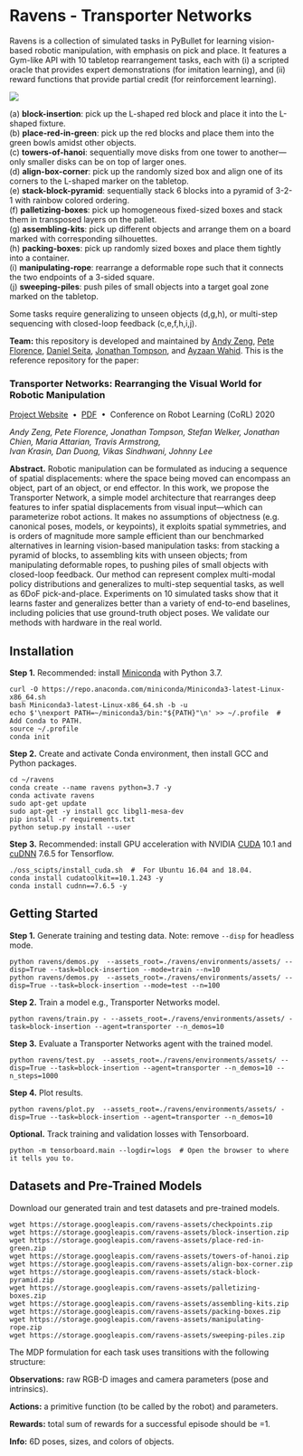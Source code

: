 # Ravens - Transporter Networks

Ravens is a collection of simulated tasks in PyBullet for learning vision-based robotic manipulation, with emphasis on pick and place.
It features a Gym-like API with 10 tabletop rearrangement tasks, each with (i) a scripted oracle that provides expert demonstrations (for imitation learning), and (ii) reward functions that provide partial credit (for reinforcement learning).

<img src="docs/tasks.png"><br>

(a) **block-insertion**: pick up the L-shaped red block and place it into the L-shaped fixture.<br>
(b) **place-red-in-green**: pick up the red blocks and place them into the green bowls amidst other objects.<br>
(c) **towers-of-hanoi**: sequentially move disks from one tower to another—only smaller disks can be on top of larger ones.<br>
(d) **align-box-corner**: pick up the randomly sized box and align one of its corners to the L-shaped marker on the tabletop.<br>
(e) **stack-block-pyramid**: sequentially stack 6 blocks into a pyramid of 3-2-1 with rainbow colored ordering.<br>
(f) **palletizing-boxes**: pick up homogeneous fixed-sized boxes and stack them in transposed layers on the pallet.<br>
(g) **assembling-kits**: pick up different objects and arrange them on a board marked with corresponding silhouettes.<br>
(h) **packing-boxes**: pick up randomly sized boxes and place them tightly into a container.<br>
(i) **manipulating-rope**: rearrange a deformable rope such that it connects the two endpoints of a 3-sided square.<br>
(j) **sweeping-piles**: push piles of small objects into a target goal zone marked on the tabletop.<br>

Some tasks require generalizing to unseen objects (d,g,h), or multi-step sequencing with closed-loop feedback (c,e,f,h,i,j).

**Team:** this repository is developed and maintained by [Andy Zeng](https://andyzeng.github.io/), [Pete Florence](http://www.peteflorence.com/), [Daniel Seita](https://people.eecs.berkeley.edu/~seita/), [Jonathan Tompson](https://jonathantompson.github.io/), and [Ayzaan Wahid](https://www.linkedin.com/in/ayzaan-wahid-21676148/). This is the reference repository for the paper:

### Transporter Networks: Rearranging the Visual World for Robotic Manipulation
[Project Website](https://transporternets.github.io/)&nbsp;&nbsp;•&nbsp;&nbsp;[PDF](https://arxiv.org/pdf/2010.14406.pdf)&nbsp;&nbsp;•&nbsp;&nbsp;Conference on Robot Learning (CoRL) 2020

*Andy Zeng, Pete Florence, Jonathan Tompson, Stefan Welker, Jonathan Chien, Maria Attarian, Travis Armstrong,<br>Ivan Krasin, Dan Duong, Vikas Sindhwani, Johnny Lee*

**Abstract.** Robotic manipulation can be formulated as inducing a sequence of spatial displacements: where the space being moved can encompass an object, part of an object, or end effector. In this work, we propose the Transporter Network, a simple model architecture that rearranges deep features to infer spatial displacements from visual input—which can parameterize robot actions. It makes no assumptions of objectness (e.g. canonical poses, models, or keypoints), it exploits spatial symmetries, and is orders of magnitude more sample efficient than our benchmarked alternatives in learning vision-based manipulation tasks: from stacking a pyramid of blocks, to assembling kits with unseen objects; from manipulating deformable ropes, to pushing piles of small objects with closed-loop feedback. Our method can represent complex multi-modal policy distributions and generalizes to multi-step sequential tasks, as well as 6DoF pick-and-place. Experiments on 10 simulated tasks show that it learns faster and generalizes better than a variety of end-to-end baselines, including policies that use ground-truth object poses. We validate our methods with hardware in the real world.

## Installation

**Step 1.** Recommended: install [Miniconda](https://docs.conda.io/en/latest/miniconda.html) with Python 3.7.

```shell
curl -O https://repo.anaconda.com/miniconda/Miniconda3-latest-Linux-x86_64.sh
bash Miniconda3-latest-Linux-x86_64.sh -b -u
echo $'\nexport PATH=~/miniconda3/bin:"${PATH}"\n' >> ~/.profile  # Add Conda to PATH.
source ~/.profile
conda init
```

**Step 2.** Create and activate Conda environment, then install GCC and Python packages.

```shell
cd ~/ravens
conda create --name ravens python=3.7 -y
conda activate ravens
sudo apt-get update
sudo apt-get -y install gcc libgl1-mesa-dev
pip install -r requirements.txt
python setup.py install --user
```

**Step 3.** Recommended: install GPU acceleration with NVIDIA [CUDA](https://developer.nvidia.com/cuda-toolkit) 10.1 and [cuDNN](https://developer.nvidia.com/cudnn) 7.6.5 for Tensorflow.
```shell
./oss_scipts/install_cuda.sh  #  For Ubuntu 16.04 and 18.04.
conda install cudatoolkit==10.1.243 -y
conda install cudnn==7.6.5 -y
```

## Getting Started

**Step 1.** Generate training and testing data. Note: remove `--disp` for headless mode.

```shell
python ravens/demos.py  --assets_root=./ravens/environments/assets/ --disp=True --task=block-insertion --mode=train --n=10
python ravens/demos.py  --assets_root=./ravens/environments/assets/ --disp=True --task=block-insertion --mode=test --n=100
```

**Step 2.** Train a model e.g., Transporter Networks model.

```shell
python ravens/train.py - --assets_root=./ravens/environments/assets/ -task=block-insertion --agent=transporter --n_demos=10
```

**Step 3.** Evaluate a Transporter Networks agent with the trained model.

```shell
python ravens/test.py  --assets_root=./ravens/environments/assets/ --disp=True --task=block-insertion --agent=transporter --n_demos=10 --n_steps=1000
```

**Step 4.** Plot results.

```shell
python ravens/plot.py  --assets_root=./ravens/environments/assets/ -disp=True --task=block-insertion --agent=transporter --n_demos=10
```

**Optional.** Track training and validation losses with Tensorboard.

```shell
python -m tensorboard.main --logdir=logs  # Open the browser to where it tells you to.
```

## Datasets and Pre-Trained Models

Download our generated train and test datasets and pre-trained models.

```shell
wget https://storage.googleapis.com/ravens-assets/checkpoints.zip
wget https://storage.googleapis.com/ravens-assets/block-insertion.zip
wget https://storage.googleapis.com/ravens-assets/place-red-in-green.zip
wget https://storage.googleapis.com/ravens-assets/towers-of-hanoi.zip
wget https://storage.googleapis.com/ravens-assets/align-box-corner.zip
wget https://storage.googleapis.com/ravens-assets/stack-block-pyramid.zip
wget https://storage.googleapis.com/ravens-assets/palletizing-boxes.zip
wget https://storage.googleapis.com/ravens-assets/assembling-kits.zip
wget https://storage.googleapis.com/ravens-assets/packing-boxes.zip
wget https://storage.googleapis.com/ravens-assets/manipulating-rope.zip
wget https://storage.googleapis.com/ravens-assets/sweeping-piles.zip
```

The MDP formulation for each task uses transitions with the following structure:

**Observations:** raw RGB-D images and camera parameters (pose and intrinsics).

**Actions:** a primitive function (to be called by the robot) and parameters.

**Rewards:** total sum of rewards for a successful episode should be =1.

**Info:** 6D poses, sizes, and colors of objects.
